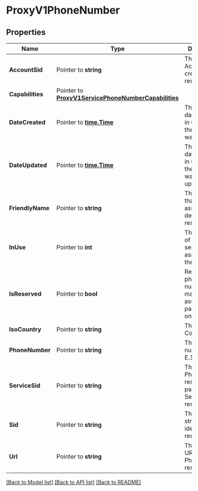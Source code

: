 # ProxyV1PhoneNumber

## Properties

Name | Type | Description | Notes
------------ | ------------- | ------------- | -------------
**AccountSid** | Pointer to **string** | The SID of the Account that created the resource |
**Capabilities** | Pointer to [**ProxyV1ServicePhoneNumberCapabilities**](ProxyV1ServicePhoneNumberCapabilities.md) |  |
**DateCreated** | Pointer to [**time.Time**](time.Time.md) | The ISO 8601 date and time in GMT when the resource was created |
**DateUpdated** | Pointer to [**time.Time**](time.Time.md) | The ISO 8601 date and time in GMT when the resource was last updated |
**FriendlyName** | Pointer to **string** | The string that you assigned to describe the resource |
**InUse** | Pointer to **int** | The number of open session assigned to the number. |
**IsReserved** | Pointer to **bool** | Reserve the phone number for manual assignment to participants only |
**IsoCountry** | Pointer to **string** | The ISO Country Code |
**PhoneNumber** | Pointer to **string** | The phone number in E.164 format |
**ServiceSid** | Pointer to **string** | The SID of the PhoneNumber resource's parent Service resource |
**Sid** | Pointer to **string** | The unique string that identifies the resource |
**Url** | Pointer to **string** | The absolute URL of the PhoneNumber resource |

[[Back to Model list]](../README.md#documentation-for-models) [[Back to API list]](../README.md#documentation-for-api-endpoints) [[Back to README]](../README.md)


